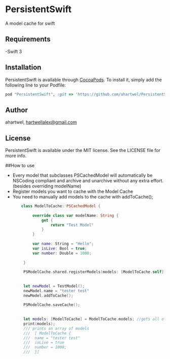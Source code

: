 # PersistentSwift
A model cache for swift
## Requirements
-Swift 3
## Installation

PersistentSwift is available through [CocoaPods](http://cocoapods.org). To install
it, simply add the following line to your Podfile:

```ruby
pod "PersistentSwift", :git => 'https://github.com/ahartwel/PersistentSwift'
```

## Author

ahartwel, hartwellalex@gmail.com

## License

PersistentSwift is available under the MIT license. See the LICENSE file for more info.



##How to use

- Every model that subclasses PSCachedModel will automatically be NSCoding compliant and archive and unarchive without any extra effort. (besides overriding modelName)
- Register models you want to cache with the Model Cache
- You need to manually add models to the cache with addToCache();


```swift
	   class ModelToCache: PSCachedModel {
            
            override class var modelName: String {
                get {
                    return "Test Model"
                }
            }
            
            var name: String = "Hello";
            var isLive: Bool = true;
            var number: Double = 1000;
            
        }
        
        PSModelCache.shared.registerModels(models: [ModelToCache.self]);
        
        
        let newModel = TestModel();
        newModel.name = "tester test"
        newModel.addToCache();
        
        PSModelCache.saveCache();
        
        
        let models: [ModelToCache] = ModelToCache.models; //gets all of the cached models
        print(models);
        /// prints an array of models
        ///  [ ModelToCache {
        ///	 name = "tester test"
        ///  isLive = true
        ///  number = 1000;
        ///  }]
        
        
```